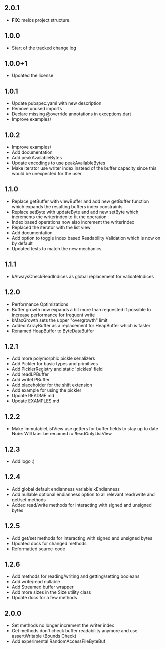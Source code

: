 ## 2.0.1

 - **FIX**: melos project structure.

## 1.0.0
- Start of the tracked change log

## 1.0.0+1
- Updated the license

## 1.0.1
- Update pubspec.yaml with new description
- Remove unused imports
- Declare missing @override annotations in exceptions.dart
- Improve examples/

## 1.0.2
- Improve examples/
- Add documentation
- Add peakAvailableBytes
- Update encodings to use peakAvailableBytes
- Make iterator use writer index instead of the buffer capacity since this would be unexpected for the user

## 1.1.0
- Replace getBuffer with viewBuffer and add new getBuffer function which expands the resulting buffers
  index constraints
- Replace setByte with updateByte and add new setByte which increments the writerIndex to fit
  the operation 
- Index based operations now also increment the writerIndex  
- Replaced the iterator with the list view 
- Add documentation
- Add option to toggle index based Readability Validation which is now on by default
- Updated tests to match the new mechanics

## 1.1.1
- kAlwaysCheckReadIndices as global replacement for validateIndices

## 1.2.0
- Performance Optimizations
- Buffer growth now expands a bit more than requested if possible to increase performance for frequent write
- kMaxGrowth sets the upper "overgrowth" limit
- Added ArrayBuffer as a replacement for HeapBuffer which is faster
- Renamed HeapBuffer to ByteDataBuffer

## 1.2.1
- Add more polymorphic pickle serializers
- Add Pickler for basic types and primitives
- Add PicklerRegistry and static 'pickles' field
- Add readLPBuffer
- Add writeLPBuffer
- Add placeholder for the shift extension
- Add example for using the pickler
- Update README.md
- Update EXAMPLES.md

## 1.2.2
- Make ImmutableListView use getters for buffer fields to stay up to date
  Note: Will later be renamed to ReadOnlyListView

## 1.2.3
- Add logo :)

## 1.2.4
- Add global default endianness variable kEndianness
- Add nullable optional endianness option to all relevant read/write and get/set methods
- Added read/write methods for interacting with signed and unsigned bytes

## 1.2.5
- Add get/set methods for interacting with signed and unsigned bytes
- Updated docs for changed methods
- Reformatted source-code

## 1.2.6
- Add methods for reading/writing and getting/setting booleans
- Add write/read nullable
- Add Streamed buffer wrapper
- Add more sizes in the Size utility class
- Update docs for a few methods

## 2.0.0
- Set methods no longer increment the writer index
- Get methods don't check buffer readability anymore and use assertWritable (Bounds Check)
- Add experimental RandomAccessFileByteBuf 